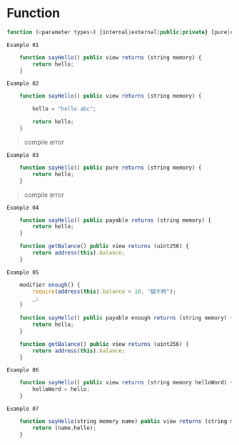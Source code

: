 # Function
```javascript
function (<parameter types>) {internal|external|public|private} [pure|constant|view|payable] [(modifiers)] [returns (<return types>)]
```

`Example 01`

```javascript
    function sayHello() public view returns (string memory) {
        return hello;
    }
```

`Example 02`

```javascript
    function sayHello() public view returns (string memory) {

        hello = "hello abc";

        return hello;
    }
```
> compile error

`Example 03`

```javascript
    function sayHello() public pure returns (string memory) {
        return hello;
    }
```
> compile error

`Example 04`

```javascript
    function sayHello() public payable returns (string memory) {
        return hello;
    }

    function getBalance() public view returns (uint256) {
        return address(this).balance;
    }
```

`Example 05`

```javascript
    modifier enough() {
        require(address(this).balance > 10, "錢不夠");
        _;
    }
    
    function sayHello() public payable enough returns (string memory) {
        return hello;
    }

    function getBalance() public view returns (uint256) {
        return address(this).balance;
    }
```

`Example 06`

```javascript
    function sayHello() public view returns (string memory helloWord) {
        helloWord = hello;
    }
```

`Example 07`

```javascript
    function sayHello(string memory name) public view returns (string memory, string memory) {
        return (name,hello);
    }
```

